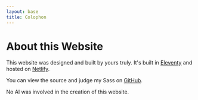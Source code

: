 ```yaml
---
layout: base
title: Colophon
---
```

<div class="grid-item-5">
  
  # About this Website
This website was designed and built by yours truly. It's built in <a href="https://www.11ty.dev/">Eleventy</a> and hosted on <a href="https://www.netlify.com/">Netlify</a>.

You can view the source and judge my Sass on <a href="https://github.com/mjchamplin/champlin-2024">GitHub</a>.

No AI was involved in the creation of this website.
</div>
